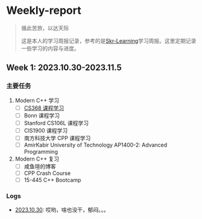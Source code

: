 # Weekly-report

> 循此苦旅，以达天际
>
> 这是本人的学习周报记录，参考的是[Skr-Learning](https://github.com/Kiprey/Skr_Learning)学习周报。这里定期记录一些学习的内容与进度。

## Week 1: 2023.10.30-2023.11.5

### 主要任务

1. Modern C++ 学习
   - [ ] [CS368 课程学习](./week1/CS368.md)
   - [ ] Bonn 课程学习
   - [ ] Stanford CS106L 课程学习
   - [ ] CIS1900 课程学习
   - [ ] 南方科技大学 CPP 课程学习
   - [ ] AmirKabir University of Technology AP1400-2: Advanced Programming
2. Modern C++ 复习
   - [ ] 咸鱼瑄的博客
   - [ ] CPP Crash Course
   - [ ] 15-445 C++ Bootcamp

### Logs

- [2023.10.30](./week1/journal/day1.md): 哎哟，啥也没干，郁闷。。。
